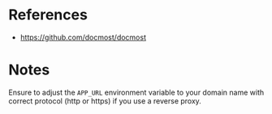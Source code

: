 # References

- https://github.com/docmost/docmost

# Notes

Ensure to adjust the `APP_URL` environment variable to your domain name with correct protocol (http or https) if you use a reverse proxy.
